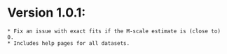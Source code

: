# Version 1.0.1:
    * Fix an issue with exact fits if the M-scale estimate is (close to) 0.
    * Includes help pages for all datasets.


